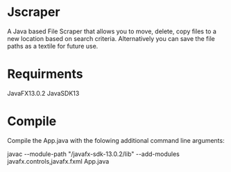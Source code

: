 # Jscraper
A Java based File Scraper that allows you to move, delete, copy files to a new location based on search criteria. Alternatively you can save the file paths as a textile for future use.

# Requirments

JavaFX13.0.2
JavaSDK13

# Compile

Compile the App.java with the folowing additional command line arguments: 

javac --module-path "<your path>/javafx-sdk-13.0.2/lib" --add-modules javafx.controls,javafx.fxml App.java
